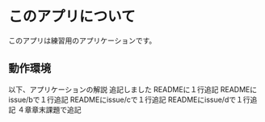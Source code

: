 # このアプリについて
このアプリは練習用のアプリケーションです。
 
## 動作環境
 
以下、アプリケーションの解説
追記しました
READMEに１行追記
READMEにissue/bで１行追記
READMEにissue/cで１行追記
READMEにissue/dで１行追記
４章章末課題で追記